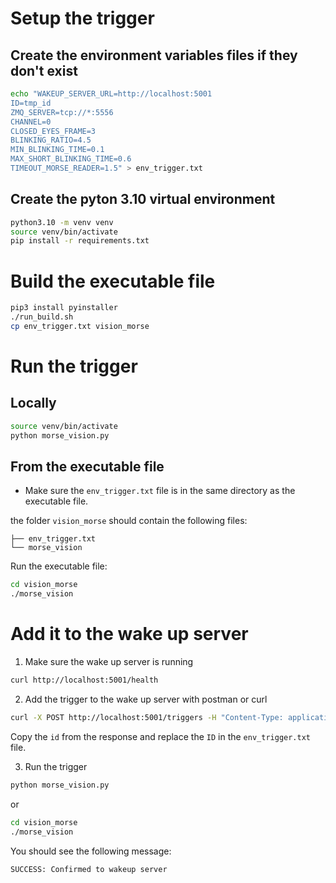 # Setup the trigger

## Create the environment variables files if they don't exist

```bash
echo "WAKEUP_SERVER_URL=http://localhost:5001
ID=tmp_id
ZMQ_SERVER=tcp://*:5556
CHANNEL=0
CLOSED_EYES_FRAME=3
BLINKING_RATIO=4.5
MIN_BLINKING_TIME=0.1
MAX_SHORT_BLINKING_TIME=0.6
TIMEOUT_MORSE_READER=1.5" > env_trigger.txt
```


## Create the pyton 3.10 virtual environment

```bash
python3.10 -m venv venv
source venv/bin/activate
pip install -r requirements.txt
```

# Build the executable file

```bash
pip3 install pyinstaller
./run_build.sh
cp env_trigger.txt vision_morse
```

# Run the trigger

## Locally

```bash
source venv/bin/activate
python morse_vision.py
```

## From the executable file

- Make sure the `env_trigger.txt` file is in the same directory as the executable file.

the folder `vision_morse` should contain the following files:

```
├── env_trigger.txt
└── morse_vision
```

Run the executable file:
```bash
cd vision_morse
./morse_vision
```


# Add it to the wake up server

1. Make sure the wake up server is running
```bash
curl http://localhost:5001/health
```

2. Add the trigger to the wake up server with postman or curl
```bash
curl -X POST http://localhost:5001/triggers -H "Content-Type: application/json" -d '{"type": "vision_morse", "name": "my_device_3"}'
```

Copy the `id` from the response and replace the `ID` in the `env_trigger.txt` file.


3. Run the trigger
```bash
python morse_vision.py
```
or 
```bash
cd vision_morse
./morse_vision
```

You should see the following message:
```
SUCCESS: Confirmed to wakeup server
```


